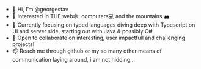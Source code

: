- 👋 Hi, I’m @georgestav
- 👀 Interested in THE web🕸, computers💻 and the mountains 🏔
- 🌱 Currently focusing on typed languages diving deep with Typescript on UI and server side, starting out with Java & possibly C#
- 💞️ Open to collaborate on interesting, user impactfull and challenging projects!
- 📫 Reach me through github or my so many other means of communication laying around, i am not hidding...
